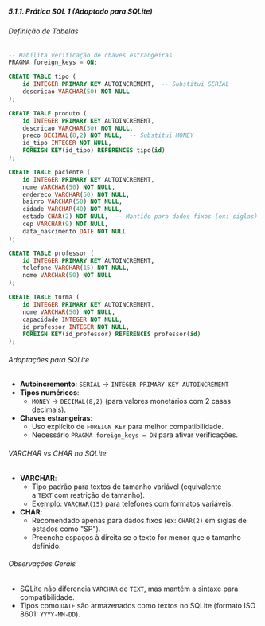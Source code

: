 ##### 5.1.1. Prática SQL 1 (Adaptado para SQLite)
###### Definição de Tabelas  
```sql
-- Habilita verificação de chaves estrangeiras
PRAGMA foreign_keys = ON;

CREATE TABLE tipo (
    id INTEGER PRIMARY KEY AUTOINCREMENT,  -- Substitui SERIAL
    descricao VARCHAR(50) NOT NULL
);

CREATE TABLE produto (
    id INTEGER PRIMARY KEY AUTOINCREMENT,
    descricao VARCHAR(50) NOT NULL,
    preco DECIMAL(8,2) NOT NULL,  -- Substitui MONEY
    id_tipo INTEGER NOT NULL,
    FOREIGN KEY(id_tipo) REFERENCES tipo(id)
);

CREATE TABLE paciente (
    id INTEGER PRIMARY KEY AUTOINCREMENT,
    nome VARCHAR(50) NOT NULL,
    endereco VARCHAR(50) NOT NULL,
    bairro VARCHAR(50) NOT NULL,
    cidade VARCHAR(40) NOT NULL,
    estado CHAR(2) NOT NULL,  -- Mantido para dados fixos (ex: siglas)
    cep VARCHAR(9) NOT NULL,
    data_nascimento DATE NOT NULL
);

CREATE TABLE professor (
    id INTEGER PRIMARY KEY AUTOINCREMENT,
    telefone VARCHAR(15) NOT NULL,
    nome VARCHAR(50) NOT NULL
);

CREATE TABLE turma (
    id INTEGER PRIMARY KEY AUTOINCREMENT,
    nome VARCHAR(50) NOT NULL,
    capacidade INTEGER NOT NULL,
    id_professor INTEGER NOT NULL,
    FOREIGN KEY(id_professor) REFERENCES professor(id)
);
```

###### Adaptações para SQLite
- **Autoincremento**: `SERIAL` → `INTEGER PRIMARY KEY AUTOINCREMENT`
- **Tipos numéricos**:
    - `MONEY` → `DECIMAL(8,2)` (para valores monetários com 2 casas decimais).
- **Chaves estrangeiras**:
    - Uso explícito de `FOREIGN KEY` para melhor compatibilidade.
    - Necessário `PRAGMA foreign_keys = ON` para ativar verificações.

###### VARCHAR vs CHAR no SQLite
- **VARCHAR**:
    - Tipo padrão para textos de tamanho variável (equivalente a `TEXT` com restrição de tamanho).
    - Exemplo: `VARCHAR(15)` para telefones com formatos variáveis.
- **CHAR**:
    - Recomendado apenas para dados fixos (ex: `CHAR(2)` em siglas de estados como "SP").
    - Preenche espaços à direita se o texto for menor que o tamanho definido.

###### Observações Gerais
- SQLite não diferencia `VARCHAR` de `TEXT`, mas mantém a sintaxe para compatibilidade.
- Tipos como `DATE` são armazenados como textos no SQLite (formato ISO 8601: `YYYY-MM-DD`).